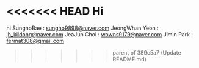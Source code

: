 <<<<<<< HEAD
Hi
=======
hi
SunghoBae : sungho9898@naver.com
JeongWhan Yeon : jh_kildong@naver.com 
JeaJun Choi : wowns9179@naver.com
Jimin Park : fermat308@gmail.com
>>>>>>> parent of 389c5a7 (Update README.md)
